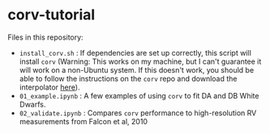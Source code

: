# corv-tutorial

Files in this repository:
* `install_corv.sh` : If dependencies are set up correctly, this script will install `corv` (Warning: This works on my machine, but I can't guarantee it will work on a non-Ubuntu system. If this doesn't work, you should be able to follow the instructions on the `corv` repo and download the interpolator [here](https://www.dropbox.com/s/2ldsj7yucolzj6d/koester_interp_da.pkl)).
* `01_example.ipynb` : A few examples of using `corv` to fit DA and DB White Dwarfs.
* `02_validate.ipynb` : Compares `corv` performance to high-resolution RV measurements from Falcon et al, 2010
